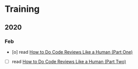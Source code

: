 # Training

## 2020

### Feb

- [o] read [How to Do Code Reviews Like a Human (Part One)](https://mtlynch.io/human-code-reviews-1/)
- [ ] read [How to Do Code Reviews Like a Human (Part Two)](https://mtlynch.io/human-code-reviews-2/)
